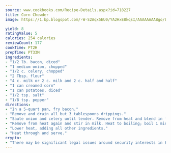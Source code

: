 ```yaml
---
source: www.cookbooks.com/Recipe-Details.aspx?id=718227
title: Corn Chowder
image: https://1.bp.blogspot.com/-W-S2Aqx5EU0/YA2HxE8kqsI/AAAAAAAABgo/LNxJ2X_rvYgPNsplYMgQNjuwxaZ0e3pQQCLcBGAsYHQ/s320/17.png

yield: 8
ratingValue: 5
calories: 254 calories
reviewCount: 177
cookTime: PT2H
prepTime: PT33M
ingredients:
- "1/2 lb. bacon, diced"
- "1 medium onion, chopped"
- "1/2 c. celery, chopped"
- "2 Tbsp. flour"
- "4 c. milk or 2 c. milk and 2 c. half and half"
- "1 can creamed corn"
- "1 can potatoes, diced"
- "1/2 tsp. salt"
- "1/8 tsp. pepper"
directions:
- "In a 5-quart pan, fry bacon."
- "Remove and drain all but 3 tablespoons drippings."
- "Saute onion and celery until tender. Remove from heat and blend in flour. Return to heat and cook over low heat until bubbly."
- "Remove from heat again and stir in milk. Heat to boiling; boil 1 minute, stirring constantly."
- "Lower heat, adding all other ingredients."
- "Heat through and serve."
crypto:
- "There may be significant legal issues around security interests in Bitcoin."
---
```

